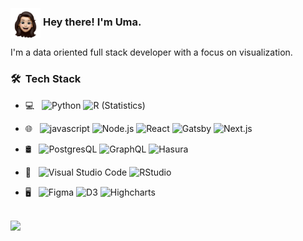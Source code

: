<div>
     <img src="./images/me.svg" style="display:inline-block;vertical-align:middle;" height="48" width="48" />
     <h3 style="display:inline-block;">Hey there! I'm Uma. </h3>
</div>
<p> I'm a data oriented full stack developer with a focus on visualization.</p>

<h3> 🛠 &nbsp;Tech Stack</h3>

- 💻 &nbsp;
  ![Python](https://img.shields.io/badge/-Python-333333?style=flat&logo=python)
  ![R (Statistics)](https://img.shields.io/badge/-R-333333?style=flat&logo=R&logoColor=276DC3)

- 🌐 &nbsp;
  ![javascript](https://img.shields.io/badge/-JavaScript-F7DF1E?style=flat-square&logo=javascript&logoColor=black)
  ![Node.js](https://img.shields.io/badge/-Node.js-333333?style=flat&logo=node.js)
  ![React](https://img.shields.io/badge/-React-333333?style=flat&logo=react)
  ![Gatsby](https://img.shields.io/badge/-Gatsby-333333?style=flat&logo=Gatsby)
  ![Next.js](https://img.shields.io/badge/-Next.js-333333?style=flat&logo=next.js)

- 🛢 &nbsp;
  ![PostgresQL](https://img.shields.io/badge/-PostgresQL-333333?style=flat&logo=PostgresQL)
  ![GraphQL](https://img.shields.io/badge/-GraphQL-333333?style=flat&logo=GraphQL)
  ![Hasura](https://img.shields.io/badge/hasura-blue)

- 🔧 &nbsp;
  ![Visual Studio Code](https://img.shields.io/badge/-Visual%20Studio%20Code-333333?style=flat&logo=visual-studio-code&logoColor=007ACC)
  ![RStudio](https://img.shields.io/badge/-RStudio-333333?style=flat&logo=rstudio)

- 🖥 &nbsp;
  ![Figma](https://img.shields.io/badge/-Figma-333333?style=flat&logo=Figma)
  ![D3](https://img.shields.io/badge/-D3-333333?style=flat&logo=d3.js)
  ![Highcharts](https://img.shields.io/badge/-Highcharts.js-48DAD0?style=flat-square)

<br/>

<div>
<img  style="display:inline-block;" height="180em" src="https://github-readme-stats.vercel.app/api?username=uhuggins&show_icons=true&theme=radical" />
</div>
